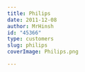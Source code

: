 ```yaml
---
title: Philips
date: 2011-12-08
author: MrHinsh
id: "45366"
type: customers
slug: philips
coverImage: Philips.png

---
```







